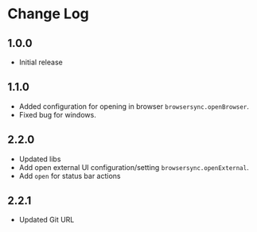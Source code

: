 # Change Log

## 1.0.0

- Initial release

## 1.1.0

- Added configuration for opening in browser `browsersync.openBrowser`.
- Fixed bug for windows.

## 2.2.0

- Updated libs
- Add open external UI configuration/setting `browsersync.openExternal`.
- Add `open` for status bar actions

## 2.2.1

- Updated Git URL

